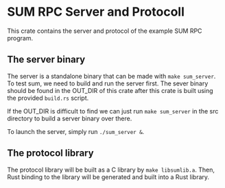 # SUM RPC Server and Protocoll
This crate contains the server and protocol of the example SUM RPC program.

## The server binary

The server is a standalone binary that can be made with `make sum_server`.  To
test sum, we need to build and run the server first. The sever binary should be
found in the OUT_DIR of this crate after this crate is built using the provided
`build.rs` script.

If the OUT_DIR is difficult to find we can just run `make sum_server` in the src
directory to build a server binary over there.

To launch the server, simply run `./sum_server &`.

## The protocol library

The protocol library will be built as a C library by `make libsumlib.a`. Then,
Rust binding to the library will be generated and built into a Rust library.
